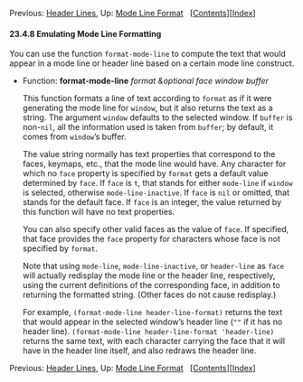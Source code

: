 <!-- This is the GNU Emacs Lisp Reference Manual
corresponding to Emacs version 27.2.

Copyright (C) 1990-1996, 1998-2021 Free Software Foundation,
Inc.

Permission is granted to copy, distribute and/or modify this document
under the terms of the GNU Free Documentation License, Version 1.3 or
any later version published by the Free Software Foundation; with the
Invariant Sections being "GNU General Public License," with the
Front-Cover Texts being "A GNU Manual," and with the Back-Cover
Texts as in (a) below.  A copy of the license is included in the
section entitled "GNU Free Documentation License."

(a) The FSF's Back-Cover Text is: "You have the freedom to copy and
modify this GNU manual.  Buying copies from the FSF supports it in
developing GNU and promoting software freedom." -->

<!-- Created by GNU Texinfo 6.7, http://www.gnu.org/software/texinfo/ -->

Previous: [Header Lines](Header-Lines.html), Up: [Mode Line Format](Mode-Line-Format.html)   \[[Contents](index.html#SEC_Contents "Table of contents")]\[[Index](Index.html "Index")]

#### 23.4.8 Emulating Mode Line Formatting

You can use the function `format-mode-line` to compute the text that would appear in a mode line or header line based on a certain mode line construct.

*   Function: **format-mode-line** *format \&optional face window buffer*

    This function formats a line of text according to `format` as if it were generating the mode line for `window`, but it also returns the text as a string. The argument `window` defaults to the selected window. If `buffer` is non-`nil`, all the information used is taken from `buffer`; by default, it comes from `window`’s buffer.

    The value string normally has text properties that correspond to the faces, keymaps, etc., that the mode line would have. Any character for which no `face` property is specified by `format` gets a default value determined by `face`. If `face` is `t`, that stands for either `mode-line` if `window` is selected, otherwise `mode-line-inactive`. If `face` is `nil` or omitted, that stands for the default face. If `face` is an integer, the value returned by this function will have no text properties.

    You can also specify other valid faces as the value of `face`. If specified, that face provides the `face` property for characters whose face is not specified by `format`.

    Note that using `mode-line`, `mode-line-inactive`, or `header-line` as `face` will actually redisplay the mode line or the header line, respectively, using the current definitions of the corresponding face, in addition to returning the formatted string. (Other faces do not cause redisplay.)

    For example, `(format-mode-line header-line-format)` returns the text that would appear in the selected window’s header line (`""` if it has no header line). `(format-mode-line header-line-format 'header-line)` returns the same text, with each character carrying the face that it will have in the header line itself, and also redraws the header line.

Previous: [Header Lines](Header-Lines.html), Up: [Mode Line Format](Mode-Line-Format.html)   \[[Contents](index.html#SEC_Contents "Table of contents")]\[[Index](Index.html "Index")]
